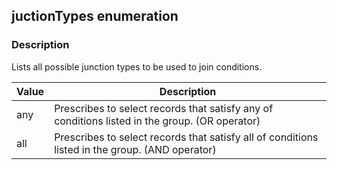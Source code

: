 ## juctionTypes enumeration
### Description
Lists all possible junction types to be used to join conditions.

Value | Description
----- | -----------
any   | Prescribes to select records that satisfy any of conditions listed in the group. (OR operator)
all   | Prescribes to select records that satisfy all of conditions listed in the group. (AND operator)